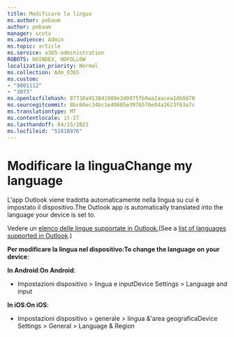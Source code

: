 ```yaml
---
title: Modificare la lingua
ms.author: pebaum
author: pebaum
manager: scotv
ms.audience: Admin
ms.topic: article
ms.service: o365-administration
ROBOTS: NOINDEX, NOFOLLOW
localization_priority: Normal
ms.collection: Adm_O365
ms.custom:
- "9001112"
- "3073"
ms.openlocfilehash: 87738a913841908e3d0075fb9aa2aacea1db0d70
ms.sourcegitcommit: 8bc60ec34bc1e40685e3976576e04a2623f63a7c
ms.translationtype: MT
ms.contentlocale: it-IT
ms.lasthandoff: 04/15/2021
ms.locfileid: "51818976"
---
```

# <a name="change-my-language"></a><span data-ttu-id="e5a72-102">Modificare la lingua</span><span class="sxs-lookup"><span data-stu-id="e5a72-102">Change my language</span></span>

<span data-ttu-id="e5a72-103">L'app Outlook viene tradotta automaticamente nella lingua su cui è impostato il dispositivo.</span><span class="sxs-lookup"><span data-stu-id="e5a72-103">The Outlook app is automatically translated into the language your device is set to.</span></span> 

<span data-ttu-id="e5a72-104">Vedere un [elenco delle lingue supportate in Outlook.](https://acompli.helpshift.com/a/outlook/?s=general-questions&f=in-which-languages-is-your-app-translated)</span><span class="sxs-lookup"><span data-stu-id="e5a72-104">(See a [list of languages supported in Outlook](https://acompli.helpshift.com/a/outlook/?s=general-questions&f=in-which-languages-is-your-app-translated).)</span></span> 

<span data-ttu-id="e5a72-105">**Per modificare la lingua nel dispositivo:**</span><span class="sxs-lookup"><span data-stu-id="e5a72-105">**To change the language on your device**:</span></span> 

<span data-ttu-id="e5a72-106">**In Android**:</span><span class="sxs-lookup"><span data-stu-id="e5a72-106">**On Android**:</span></span> 

- <span data-ttu-id="e5a72-107">Impostazioni dispositivo > lingua e input</span><span class="sxs-lookup"><span data-stu-id="e5a72-107">Device Settings > Language and input</span></span> 

<span data-ttu-id="e5a72-108">**In iOS**:</span><span class="sxs-lookup"><span data-stu-id="e5a72-108">**On iOS**:</span></span> 

- <span data-ttu-id="e5a72-109">Impostazioni dispositivo > generale > lingua &'area geografica</span><span class="sxs-lookup"><span data-stu-id="e5a72-109">Device Settings > General > Language & Region</span></span> 
